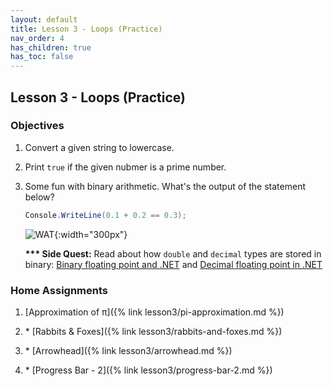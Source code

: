 ```yaml
---
layout: default
title: Lesson 3 - Loops (Practice)
nav_order: 4
has_children: true
has_toc: false
---
```


## Lesson 3 - Loops (Practice)

### Objectives

1. Convert a given string to lowercase.   

2. Print `true` if the given nubmer is a prime number.

3. Some fun with binary arithmetic. What's the output of the statement below?

   ``` csharp
   Console.WriteLine(0.1 + 0.2 == 0.3);
   ```

   ![WAT](https://i.kym-cdn.com/photos/images/original/000/173/576/Wat8.jpg){:width="300px"}   
   
   **\*\*\* Side Quest:** Read about how `double` and `decimal` types are stored in binary: [Binary floating point and .NET](https://csharpindepth.com/Articles/FloatingPoint) and [Decimal floating point in .NET](https://csharpindepth.com/Articles/Decimal)
   
### Home Assignments

1. [Approximation of π]({% link lesson3/pi-approximation.md %})

2. \* [Rabbits & Foxes]({% link lesson3/rabbits-and-foxes.md %})

3. \* [Arrowhead]({% link lesson3/arrowhead.md %})

4. \* [Progress Bar - 2]({% link lesson3/progress-bar-2.md %})



